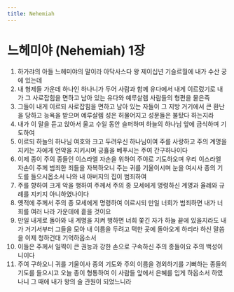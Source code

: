 ```yaml
---
title: Nehemiah
---
```


# 느헤미야 (Nehemiah) 1장
1. 하가랴의 아들 느헤미야의 말이라 아닥사스다 왕 제이십년 기슬르월에 내가 수산 궁에 있는데
1. 내 형제들 가운데 하나인 하나니가 두어 사람과 함께 유다에서 내게 이르렀기로 내가 그 사로잡힘을 면하고 남아 있는 유다와 예루살렘 사람들의 형편을 물은즉
1. 그들이 내게 이르되 사로잡힘을 면하고 남아 있는 자들이 그 지방 거기에서 큰 환난을 당하고 능욕을 받으며 예루살렘 성은 허물어지고 성문들은 불탔다 하는지라
1. 내가 이 말을 듣고 앉아서 울고 수일 동안 슬퍼하며 하늘의 하나님 앞에 금식하며 기도하여
1. 이르되 하늘의 하나님 여호와 크고 두려우신 하나님이여 주를 사랑하고 주의 계명을 지키는 자에게 언약을 지키시며 긍휼을 베푸시는 주여 간구하나이다
1. 이제 종이 주의 종들인 이스라엘 자손을 위하여 주야로 기도하오며 우리 이스라엘 자손이 주께 범죄한 죄들을 자복하오니 주는 귀를 기울이시며 눈을 여시사 종의 기도를 들으시옵소서 나와 내 아버지의 집이 범죄하여
1. 주를 향하여 크게 악을 행하여 주께서 주의 종 모세에게 명령하신 계명과 율례와 규례를 지키지 아니하였나이다
1. 옛적에 주께서 주의 종 모세에게 명령하여 이르시되 만일 너희가 범죄하면 내가 너희를 여러 나라 가운데에 흩을 것이요
1. 만일 내게로 돌아와 내 계명을 지켜 행하면 너희 쫓긴 자가 하늘 끝에 있을지라도 내가 거기서부터 그들을 모아 내 이름을 두려고 택한 곳에 돌아오게 하리라 하신 말씀을 이제 청하건대 기억하옵소서
1. 이들은 주께서 일찍이 큰 권능과 강한 손으로 구속하신 주의 종들이요 주의 백성이니이다
1. 주여 구하오니 귀를 기울이사 종의 기도와 주의 이름을 경외하기를 기뻐하는 종들의 기도를 들으시고 오늘 종이 형통하여 이 사람들 앞에서 은혜를 입게 하옵소서 하였나니 그 때에 내가 왕의 술 관원이 되었느니라